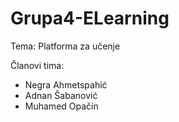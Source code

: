 # Grupa4-ELearning
Tema: Platforma za učenje

Članovi tima: 

- Negra Ahmetspahić
- Adnan Šabanović
- Muhamed Opačin
